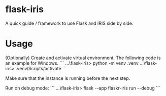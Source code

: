 # flask-iris
A quick guide / framework to use Flask and IRIS side by side.

# Usage
(Optionally) Create and activate virtual environment. The following code is an example for Windows.
´´´
...\flask-iris> python -m venv .venv
...\flask-iris> .venv/Scripts/activate
´´´

Make sure that the instance is running before the next step.

Run on debug mode:
´´´
...\flask-iris> flask --app flaskr-iris run --debug
´´´